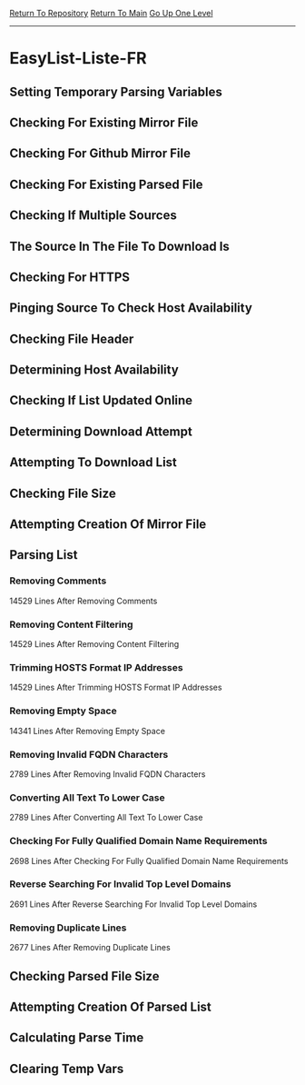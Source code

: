 [Return To Repository](https://github.com/deathbybandaid/piholeparser/)
[Return To Main](https://github.com/deathbybandaid/piholeparser/blob/master/RecentRunLogs/Mainlog.md)
[Go Up One Level](https://github.com/deathbybandaid/piholeparser/blob/master/RecentRunLogs/TopLevelScripts/30-Processing-External-Blacklists.md)
____________________________________
# EasyList-Liste-FR
## Setting Temporary Parsing Variables
## Checking For Existing Mirror File
## Checking For Github Mirror File
## Checking For Existing Parsed File
## Checking If Multiple Sources
## The Source In The File To Download Is
## Checking For HTTPS
## Pinging Source To Check Host Availability
## Checking File Header
## Determining Host Availability
## Checking If List Updated Online
## Determining Download Attempt
## Attempting To Download List
## Checking File Size
## Attempting Creation Of Mirror File
## Parsing List
### Removing Comments
14529 Lines After Removing Comments
### Removing Content Filtering
14529 Lines After Removing Content Filtering
### Trimming HOSTS Format IP Addresses
14529 Lines After Trimming HOSTS Format IP Addresses
### Removing Empty Space
14341 Lines After Removing Empty Space
### Removing Invalid FQDN Characters
2789 Lines After Removing Invalid FQDN Characters
### Converting All Text To Lower Case
2789 Lines After Converting All Text To Lower Case
### Checking For Fully Qualified Domain Name Requirements
2698 Lines After Checking For Fully Qualified Domain Name Requirements
### Reverse Searching For Invalid Top Level Domains
2691 Lines After Reverse Searching For Invalid Top Level Domains
### Removing Duplicate Lines
2677 Lines After Removing Duplicate Lines
## Checking Parsed File Size
## Attempting Creation Of Parsed List
## Calculating Parse Time
## Clearing Temp Vars
